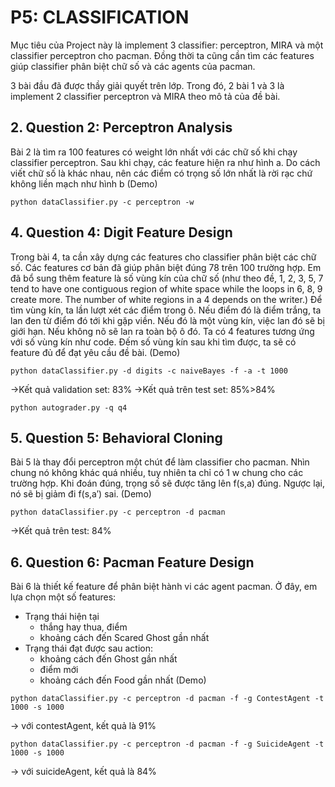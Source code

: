 # P5: CLASSIFICATION

Mục tiêu của Project này là implement 3 classifier: perceptron, MIRA và một classifier perceptron cho pacman.
Đồng thời ta cũng cần tìm các features giúp classifier phân biệt chữ số và các agents của pacman.

3 bài đầu đã được thầy giải quyết trên lớp.
Trong đó, 2 bài 1 và 3 là implement 2 classifier perceptron và MIRA theo mô tả của đề bài.

## 2. Question 2: Perceptron Analysis

Bài 2 là tìm ra 100 features có weight lớn nhất với các chữ số khi chạy classifier perceptron.
Sau khi chạy, các feature hiện ra như hình a.
Do cách viết chữ số là khác nhau, nên các điểm có trọng số lớn nhất là rời rạc chứ không liền mạch như hình b
(Demo)
```
python dataClassifier.py -c perceptron -w
```

## 4. Question 4: Digit Feature Design

Trong bài 4, ta cần xây dựng các features cho classifier phân biệt các chữ số.
Các features cơ bản đã giúp phân biệt đúng 78 trên 100 trường hợp.
Em đã bổ sung thêm feature là số vùng kín của chữ số 
(như theo đề, 1, 2, 3, 5, 7 tend to have one contiguous region of white space while the loops in 6, 8, 9 create more.
The number of white regions in a 4 depends on the writer.) 
Để tìm vùng kín, ta lần lượt xét các điểm trong ô. Nếu điểm đó là điểm trắng, ta lan đen từ điểm đó tới khi gặp viền.
Nếu đó là một vùng kín, việc lan đó sẽ bị giới hạn. Nếu không nõ sẽ lan ra toàn bộ ô đó.
Ta có 4 features tương ứng với số vùng kín như code.
Đếm số vùng kín sau khi tìm được, ta sẽ có feature đủ để đạt yêu cầu đề bài.
(Demo)
```
python dataClassifier.py -d digits -c naiveBayes -f -a -t 1000  
```
->Kết quả validation set: 83%
->Kết quả trên test set: 85%>84%
```		
python autograder.py -q q4
```
	
## 5. Question 5: Behavioral Cloning

Bài 5 là thay đổi perceptron một chút để làm classifier cho pacman.
Nhìn chung nó không khác quá nhiều, tuy nhiên ta chỉ có 1 w chung cho các trường hợp.
Khi đoán đúng, trọng số sẽ được tăng lên f(s,a) đúng. Ngược lại, nó sẽ bị giảm đi f(s,a′) sai.
(Demo)
```
python dataClassifier.py -c perceptron -d pacman
```
->Kết quả trên test: 84%

## 6. Question 6: Pacman Feature Design

Bài 6 là thiết kế feature để phân biệt hành vi các agent pacman.
Ở đây, em lựa chọn một số features:
 - Trạng thái hiện tại 
   + thắng hay thua, điểm
   + khoảng cách đến Scared Ghost gần nhất
 - Trạng thái đạt được sau action:
   + khoảng cách đến Ghost gần nhất
   + điểm mới
   + khoảng cách đến Food gần nhất
(Demo)
```
python dataClassifier.py -c perceptron -d pacman -f -g ContestAgent -t 1000 -s 1000
```
-> với contestAgent, kết quả là 91%
```
python dataClassifier.py -c perceptron -d pacman -f -g SuicideAgent -t 1000 -s 1000
```
-> với suicideAgent, kết quả là 84%
